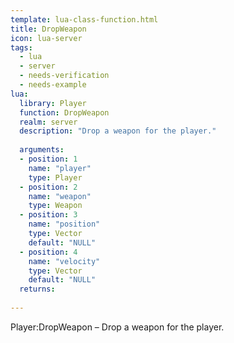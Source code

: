 ```yaml
---
template: lua-class-function.html
title: DropWeapon
icon: lua-server
tags:
  - lua
  - server
  - needs-verification
  - needs-example
lua:
  library: Player
  function: DropWeapon
  realm: server
  description: "Drop a weapon for the player."
  
  arguments:
  - position: 1
    name: "player"
    type: Player
  - position: 2
    name: "weapon"
    type: Weapon
  - position: 3
    name: "position"
    type: Vector
    default: "NULL"
  - position: 4
    name: "velocity"
    type: Vector
    default: "NULL"
  returns:
    
---
```


<div class="lua__search__keywords">
Player:DropWeapon &#x2013; Drop a weapon for the player.
</div>
